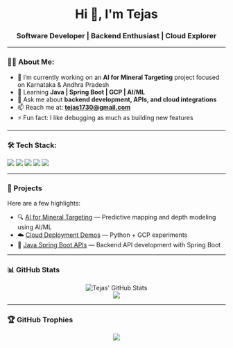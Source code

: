 <h1 align="center">Hi 👋, I'm Tejas</h1>
<h3 align="center">Software Developer | Backend Enthusiast | Cloud Explorer</h3>

---

### 👨‍💻 About Me:
- 🔭 I’m currently working on an **AI for Mineral Targeting** project focused on Karnataka & Andhra Pradesh
- 🌱 Learning **Java | Spring Boot | GCP | AI/ML**
- 💬 Ask me about **backend development, APIs, and cloud integrations**
- 📫 Reach me at: **tejas1730@gmail.com**
- ⚡ Fun fact: I like debugging as much as building new features

---

### 🛠️ Tech Stack:
<p align="left">
  <img src="https://img.shields.io/badge/Java-ED8B00?style=for-the-badge&logo=openjdk&logoColor=white"/>
  <img src="https://img.shields.io/badge/Python-3776AB?style=for-the-badge&logo=python&logoColor=white"/>
  <img src="https://img.shields.io/badge/Spring_Boot-6DB33F?style=for-the-badge&logo=spring-boot&logoColor=white"/>
  <img src="https://img.shields.io/badge/GCP-4285F4?style=for-the-badge&logo=google-cloud&logoColor=white"/>
  <img src="https://img.shields.io/badge/MySQL-005C84?style=for-the-badge&logo=mysql&logoColor=white"/>
</p>

---

### 🚀 Projects
Here are a few highlights:
- 🔍 [AI for Mineral Targeting](https://github.com/Tejas1730) — Predictive mapping and depth modeling using AI/ML
- ☁️ [Cloud Deployment Demos](https://github.com/Tejas1730) — Python + GCP experiments
- 🧪 [Java Spring Boot APIs](https://github.com/Tejas1730) — Backend API development with Spring Boot

---

### 📊 GitHub Stats
<p align="center">
  <img src="https://github-readme-stats.vercel.app/api?username=Tejas1730&show_icons=true&theme=radical" alt="Tejas' GitHub Stats"/>
  <br/>
  <img src="https://github-readme-stats.vercel.app/api/top-langs/?username=Tejas1730&layout=compact&theme=radical"/>
</p>

---

### 🏆 GitHub Trophies
<p align="center">
  <img src="https://github-profile-trophy.vercel.app/?username=Tejas1730&theme=radical&row=1&margin-w=15"/>
</p>
